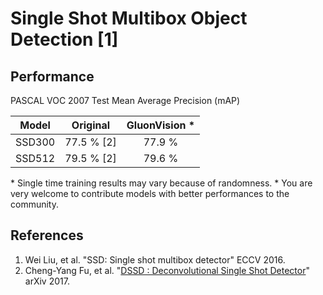 # Single Shot Multibox Object Detection [1]

## Performance
PASCAL VOC 2007 Test Mean Average Precision (mAP)

| Model | Original | GluonVision * |
|:-:|:-:|:-:|
| SSD300 | 77.5 % [2] | 77.9 % |
| SSD512 | 79.5 % [2] | 79.6 % |

\* Single time training results may vary because of randomness.
\* You are very welcome to contribute models with better performances to the community.


## References
1. Wei Liu, et al. "SSD: Single shot multibox detector" ECCV 2016.
2. Cheng-Yang Fu, et al. "[DSSD : Deconvolutional Single Shot Detector](https://arxiv.org/abs/1701.06659)" arXiv 2017.
